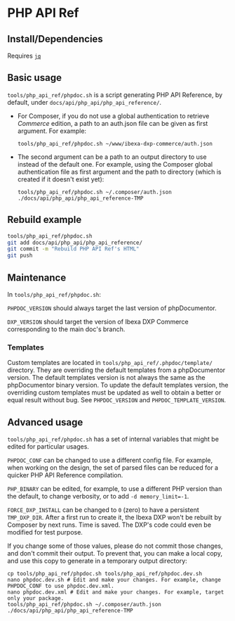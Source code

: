 # PHP API Ref

## Install/Dependencies

Requires [`jq`](https://stedolan.github.io/jq/download/)

## Basic usage

`tools/php_api_ref/phpdoc.sh` is a script generating PHP API Reference, by default, under `docs/api/php_api/php_api_reference/`.

- For Composer, if you do not use a global authentication to retrieve _Commerce_ edition, a path to an auth.json file can be given as first argument. For example:
  ```
  tools/php_api_ref/phpdoc.sh ~/www/ibexa-dxp-commerce/auth.json
  ```
- The second argument can be a path to an output directory to use instead of the default one. For example, using the Composer global authentication file as first argument and the path to directory (which is created if it doesn't exist yet):
  ```
  tools/php_api_ref/phpdoc.sh ~/.composer/auth.json ./docs/api/php_api/php_api_reference-TMP
  ```

## Rebuild example

```bash
tools/php_api_ref/phpdoc.sh
git add docs/api/php_api/php_api_reference/
git commit -m "Rebuild PHP API Ref's HTML"
git push
```

## Maintenance

In `tools/php_api_ref/phpdoc.sh`:

`PHPDOC_VERSION` should always target the last version of phpDocumentor.

`DXP_VERSION` should target the version of Ibexa DXP Commerce corresponding to the main doc's branch.

### Templates

Custom templates are located in `tools/php_api_ref/.phpdoc/template/` directory.
They are overriding the default templates from a phpDocumentor version.
The default templates version is not always the same as the phpDocumentor binary version.
To update the default templates version, the overriding custom templates must be updated as well to obtain a better or equal result without bug.
See `PHPDOC_VERSION` and `PHPDOC_TEMPLATE_VERSION`.

## Advanced usage

`tools/php_api_ref/phpdoc.sh` has a set of internal variables that might be edited for particular usages.

`PHPDOC_CONF` can be changed to use a different config file.
For example, when working on the design, the set of parsed files can be reduced for a quicker PHP API Reference compilation.

`PHP_BINARY` can be edited, for example, to use a different PHP version than the default, to change verbosity, or to add `-d memory_limit=-1`.

`FORCE_DXP_INSTALL` can be changed to `0` (zero) to have a persistent `TMP_DXP_DIR`.
After a first run to create it, the Ibexa DXP won't be rebuilt by Composer by next runs.
Time is saved. The DXP's code could even be modified for test purpose.

If you change some of those values, please do not commit those changes, and don't commit their output.
To prevent that, you can make a local copy, and use this copy to generate in a temporary output directory:
```shell
cp tools/php_api_ref/phpdoc.sh tools/php_api_ref/phpdoc.dev.sh
nano phpdoc.dev.sh # Edit and make your changes. For example, change PHPDOC_CONF to use phpdoc.dev.xml.
nano phpdoc.dev.xml # Edit and make your changes. For example, target only your package.
tools/php_api_ref/phpdoc.sh ~/.composer/auth.json ./docs/api/php_api/php_api_reference-TMP
```
